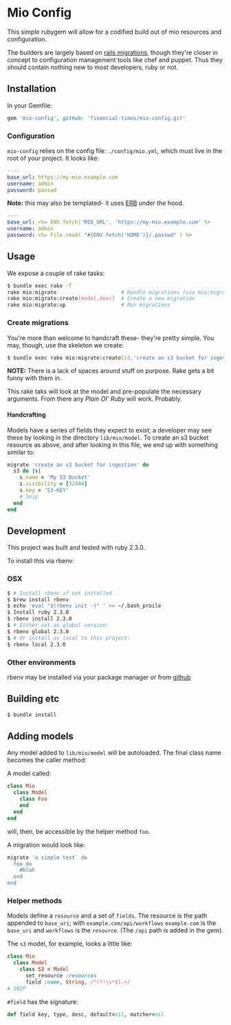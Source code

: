 # Mio Config

This simple rubygem will allow for a codified build out of mio resources and configuration.

The builders are largely based on [rails migrations](http://edgeguides.rubyonrails.org/active_record_migrations.html), though they're closer in concept to configuration management tools like chef and puppet. Thus they should contain nothing new to most developers, ruby or not.

## Installation

In your Gemfile:

```ruby
gem 'mio-config', github: 'financial-times/mio-config.git'
```

### Configuration

`mio-config` relies on the config file: `./config/mio.yml`, which must live in the root of your project. It looks like:

```yaml
----
base_url: https://my-mio.example.com
username: admin
password: passwd
```

**Note:** this may also be templated- it uses [ERB](http://ruby-doc.org/stdlib-2.3.0/libdoc/erb/rdoc/ERB.html) under the hood.

```yaml
----
base_url: <%= ENV.fetch('MIO_URL', 'https://my-mio.example.com' %>
username: admin
password: <%= File.read( "#{ENV.fetch('HOME')}/.passwd" ) %>
```

## Usage

We expose a couple of rake tasks:

```bash
$ bundle exec rake -T
rake mio:migrate                     # Handle migrations (via mio:migrate:up)
rake mio:migrate:create[model,desc]  # Create a new migration
rake mio:migrate:up                  # Run migrations
```

### Create migrations

You're more than welcome to handcraft these- they're pretty simple. You may, though, use the skeleton we create:

```bash
$ bundle exec rake mio:migrate:create[s3,'create an s3 bucket for ingestion']
```

**NOTE:** There is a lack of spaces around stuff on purpose. Rake gets a bit funny with them in.

This rake taks will look at the model and pre-populate the necessary arguments. From there any *Plain Ol' Ruby* will work. Probably.

#### Handcrafting

Models have a series of fields they expect to exist; a developer may see these by looking in the directory `lib/mio/model`. To create an s3 bucket resource as above, and after looking in this file, we end up with something similar to:

```ruby
migrate 'create an s3 bucket for ingestion' do
  s3 do |s|
    s.name = 'My S3 Bucket'
    s.visibility = [32444]
    s.key = 'S3-KEY'
    # Snip
  end
end
```

## Development

This project was built and tested with ruby 2.3.0.

To install this via rbenv:

### OSX
```bash
$ # Install rbenv if not installed
$ brew install rbenv
$ echo 'eval "$(rbenv init -)" ' >> ~/.bash_proile
$ Install ruby 2.3.0
$ rbenv install 2.3.0
$ # Either set as global version:
$ rbenv global 2.3.0
$ # Or install as local to this project:
$ rbenv local 2.3.0
```

### Other environments

rbenv may be installed via your package manager or from [github](https://github.com/rbenv/rbenv#basic-github-checkout)


## Building etc

```bash
$ bundle install
```

## Adding models

Any model added to `lib/mio/model` will be autoloaded. The final class name becomes the caller method:

A model called:

```ruby
class Mio
  class Model
    class Foo
    end
  end
end
```

will, then, be accessible by the helper method `foo`.

A migration would look like:

```ruby
migrate 'a simple test` do
  foo do
    #blah
  end
end
```

### Helper methods

Models define a `resource` and a set of `fields`. The resource is the path appended to `base_uri`; with `example.com/api/workflows` `example.com` is the `base_uri` and `workflows` is the `resource`. (The `/api` path is added in the gem).

The `s3` model, for example, looks a little like:

```ruby
class Mio
  class Model
    class S3 < Model
      set_resource :resources
      field :name, String, /^(?!\s*$).+/
# SNIP
```

`#field` has the signature:

```ruby
def field key, type, desc, default=nil, matcher=nil
```
